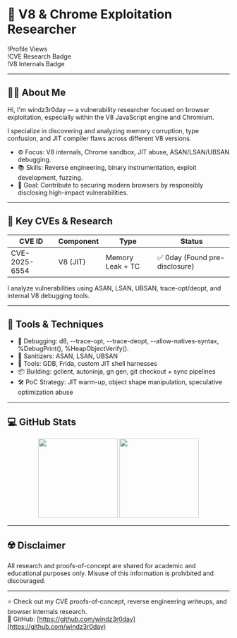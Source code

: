 # 🧠 V8 & Chrome Exploitation Researcher  

!Profile Views  
!CVE Research Badge  
!V8 Internals Badge  

---

## 👨‍💻 About Me  

Hi, I'm windz3r0day — a vulnerability researcher focused on browser exploitation, especially within the V8 JavaScript engine and Chromium.  

I specialize in discovering and analyzing memory corruption, type confusion, and JIT compiler flaws across different V8 versions.  

- ⚙️ Focus: V8 internals, Chrome sandbox, JIT abuse, ASAN/LSAN/UBSAN debugging.  
- 📚 Skills: Reverse engineering, binary instrumentation, exploit development, fuzzing.  
- 🧩 Goal: Contribute to securing modern browsers by responsibly disclosing high-impact vulnerabilities.  

---

## 🧬 Key CVEs & Research  

| CVE ID          | Component           | Type                 | Status     |
|-----------------|---------------------|----------------------|------------|
| CVE-2025-6554 | V8 (JIT)            | Memory Leak + TC     | ✅ 0day (Found pre-disclosure) |

I analyze vulnerabilities using ASAN, LSAN, UBSAN, trace-opt/deopt, and internal V8 debugging tools.

---

## 🧪 Tools & Techniques  

- 🧠 Debugging: d8, --trace-opt, --trace-deopt, --allow-natives-syntax, %DebugPrint(), %HeapObjectVerify().  
- 🔬 Sanitizers: ASAN, LSAN, UBSAN  
- 🧰 Tools: GDB, Frida, custom JIT shell harnesses  
- 📦 Building: gclient, autoninja, gn gen, git checkout + sync pipelines  
- 🛠️ PoC Strategy: JIT warm-up, object shape manipulation, speculative optimization abuse  

---

## 💻 GitHub Stats  

<div align="center">  
  <img height="180em" src="https://github-readme-stats.vercel.app/api?username=windz3r0day&show_icons=true&theme=algolia&include_all_commits=true&count_private=true"/>  
  <img height="180em" src="https://github-readme-stats.vercel.app/api/top-langs/?username=windz3r0day&layout=compact&langs_count=7&theme=algolia"/>  
</div>  

---

## ☢️ Disclaimer  

All research and proofs-of-concept are shared for academic and educational purposes only. Misuse of this information is prohibited and discouraged.

---

⭐️ Check out my CVE proofs-of-concept, reverse engineering writeups, and browser internals research.  
📎 GitHub: [https://github.com/windz3r0day](https://github.com/windz3r0day)
